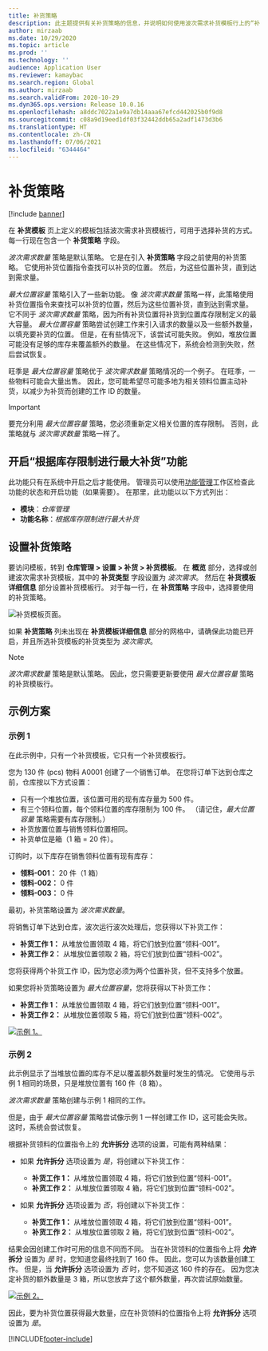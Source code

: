 ```yaml
---
title: 补货策略
description: 此主题提供有关补货策略的信息，并说明如何使用波次需求补货模板行上的“补货策略”字段选择补货方式。
author: mirzaab
ms.date: 10/29/2020
ms.topic: article
ms.prod: ''
ms.technology: ''
audience: Application User
ms.reviewer: kamaybac
ms.search.region: Global
ms.author: mirzaab
ms.search.validFrom: 2020-10-29
ms.dyn365.ops.version: Release 10.0.16
ms.openlocfilehash: a8ddc7022a1e9a7db14aaa67efcd442025b0f9d8
ms.sourcegitcommit: c08a9d19eed1df03f32442ddb65a2adf1473d3b6
ms.translationtype: HT
ms.contentlocale: zh-CN
ms.lasthandoff: 07/06/2021
ms.locfileid: "6344464"
---
```

# <a name="replenishment-strategies"></a>补货策略

[!include [banner](../includes/banner.md)]

在 **补货模板** 页上定义的模板包括波次需求补货模板行，可用于选择补货的方式。 每一行现在包含一个 **补货策略** 字段。

*波次需求数量* 策略是默认策略。 它是在引入 **补货策略** 字段之前使用的补货策略。 它使用补货位置指令查找可以补货的位置。 然后，为这些位置补货，直到达到需求量。

*最大位置容量* 策略引入了一些新功能。 像 *波次需求数量* 策略一样，此策略使用补货位置指令来查找可以补货的位置，然后为这些位置补货，直到达到需求量。 它不同于 *波次需求数量* 策略，因为所有补货位置将补货到位置库存限制定义的最大容量。 *最大位置容量* 策略尝试创建工作来引入请求的数量以及一些额外数量，以填充要补货的位置。 但是，在有些情况下，该尝试可能失败。 例如，堆放位置可能没有足够的库存来覆盖额外的数量。 在这些情况下，系统会检测到失败，然后尝试恢复。

旺季是 *最大位置容量* 策略优于 *波次需求数量* 策略情况的一个例子。 在旺季，一些物料可能会大量出售。 因此，您可能希望尽可能多地为相关领料位置主动补货，以减少为补货而创建的工作 ID 的数量。

> [!IMPORTANT]
> 要充分利用 *最大位置容量* 策略，您必须重新定义相关位置的库存限制。 否则，此策略就与 *波次需求数量* 策略一样了。

## <a name="turn-on-the-replenish-to-max-based-on-stocking-limits-feature"></a>开启“根据库存限制进行最大补货”功能

此功能只有在系统中开启之后才能使用。 管理员可以使用[功能管理](../../fin-ops-core/fin-ops/get-started/feature-management/feature-management-overview.md)工作区检查此功能的状态和开启功能（如果需要）。 在那里，此功能以以下方式列出：

- **模块**：*仓库管理*
- **功能名称**：*根据库存限制进行最大补货*

## <a name="set-up-replenishment-strategies"></a>设置补货策略

要访问模板，转到 **仓库管理 \> 设置 \> 补货 \> 补货模板**。 在 **概览** 部分，选择或创建波次需求补货模板，其中的 **补货类型** 字段设置为 *波次需求*。 然后在 **补货模板详细信息** 部分设置补货模板行。 对于每一行，在 **补货策略** 字段中，选择要使用的补货策略。

![补货模板页面。](media/ReplenTempWaveDmdMaxLocCap.png "补货模板页")

如果 **补货策略** 列未出现在 **补货模板详细信息** 部分的网格中，请确保此功能已开启，并且所选补货模板的补货类型为 *波次需求*。

> [!NOTE]
> *波次需求数量* 策略是默认策略。 因此，您只需要更新要使用 *最大位置容量* 策略的补货模板行。

## <a name="example-scenarios"></a>示例方案

### <a name="example-1"></a>示例 1

在此示例中，只有一个补货模板，它只有一个补货模板行。

您为 130 件 (pcs) 物料 A0001 创建了一个销售订单。 在您将订单下达到仓库之前，仓库按以下方式设置：

- 只有一个堆放位置，该位置可用的现有库存量为 500 件。
- 有三个领料位置，每个领料位置的库存限制为 100 件。 （请记住，*最大位置容量* 策略需要有库存限制。）
- 补货放置位置与销售领料位置相同。
- 补货单位是箱（1 箱 = 20 件）。

订购时，以下库存在销售领料位置有现有库存：

- **领料-001：** 20 件（1 箱）
- **领料-002：** 0 件
- **领料-003：** 0 件

最初，补货策略设置为 *波次需求数量*。

将销售订单下达到仓库，波次运行波次处理后，您获得以下补货工作：

- **补货工作 1：** 从堆放位置领取 4 箱，将它们放到位置“领料-001”。
- **补货工作 2：** 从堆放位置领取 2 箱，将它们放到位置“领料-002”。

您将获得两个补货工作 ID，因为您必须为两个位置补货，但不支持多个放置。

如果您将补货策略设置为 *最大位置容量*，您将获得以下补货工作：

- **补货工作 1：** 从堆放位置领取 4 箱，将它们放到位置“领料-001”。
- **补货工作 2：** 从堆放位置领取 5 箱，将它们放到位置“领料-002”。

[![示例 1。](media/ReplenTemp_example_1.png "示例 1")](media/ReplenTemp_example_1_large.png)

### <a name="example-2"></a>示例 2

此示例显示了当堆放位置的库存不足以覆盖额外数量时发生的情况。 它使用与示例 1 相同的场景，只是堆放位置有 160 件（8 箱）。

*波次需求数量* 策略创建与示例 1 相同的工作。

但是，由于 *最大位置容量* 策略尝试像示例 1 一样创建工作 ID，这可能会失败。 这时，系统会尝试恢复。

根据补货领料的位置指令上的 **允许拆分** 选项的设置，可能有两种结果：

- 如果 **允许拆分** 选项设置为 *是*，将创建以下补货工作：

    - **补货工作 1：** 从堆放位置领取 4 箱，将它们放到位置“领料-001”。
    - **补货工作 2：** 从堆放位置领取 4 箱，将它们放到位置“领料-002”。

- 如果 **允许拆分** 选项设置为 *否*，将创建以下补货工作：

    - **补货工作 1：** 从堆放位置领取 4 箱，将它们放到位置“领料-001”。
    - **补货工作 2：** 从堆放位置领取 2 箱，将它们放到位置“领料-002”。

结果会因创建工作时可用的信息不同而不同。 当在补货领料的位置指令上将 **允许拆分** 设置为 *是* 时，您知道您最终找到了 160 件。 因此，您可以为该数量创建工作。 但是，当 **允许拆分** 选项设置为 *否* 时，您不知道这 160 件的存在。 因为您决定补货的额外数量是 3 箱，所以您放弃了这个额外数量，再次尝试原始数量。

[![示例 2。](media/ReplenTemp_example_2.png "示例 2")](media/ReplenTemp_example_2_large.png)

因此，要为补货位置获得最大数量，应在补货领料的位置指令上将 **允许拆分** 选项设置为 *是*。


[!INCLUDE[footer-include](../../includes/footer-banner.md)]